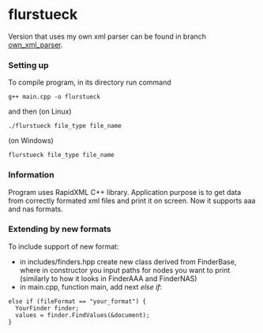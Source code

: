 # flurstueck
Version that uses my own xml parser can be found in branch [own_xml_parser](https://github.com/DDaarcon/flurstueck/tree/own_xml_parser).
### Setting up
To compile program, in its directory run command
```
g++ main.cpp -o flurstueck
```
and then (on Linux)
```
./flurstueck file_type file_name
```
(on Windows)
```
flurstueck file_type file_name
```
### Information
Program uses RapidXML C++ library.
Application purpose is to get data from correctly formated xml files and print it on screen.
Now it supports aaa and nas formats.
### Extending by new formats
To include support of new format:
- in includes/finders.hpp create new class derived from FinderBase, where in constructor you input paths for nodes you want to print (similarly to how it looks in FinderAAA and FinderNAS)
- in main.cpp, function main, add next _else if_:
```
else if (fileFormat == "your_format") {
  YourFinder finder;
  values = finder.FindValues(&document);
}
```
